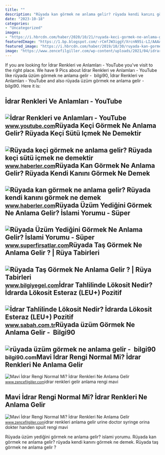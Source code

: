 ```yaml
---
title: ""
description: "Rüyada kan görmek ne anlama gelir? rüyada kendi kanını görmek ne demek"
date: "2023-10-18"
categories:
- "Uncategorized"
images:
- "https://i.hbrcdn.com/haber/2020/10/21/ruyada-keci-gormek-ne-anlama-gelir-ruyada-keci-13681577_6177_amp.jpg"
featuredImage: "https://1.bp.blogspot.com/-rCmfJW3iggY/XrcnN95i-LI/AAAAAAAAGIM/dWwBUHX077gBASLNkzJnZ18r5wx3ZQmhwCLcBGAsYHQ/s1600/ruyada-tas-gormek.jpg"
featured_image: "https://i.hbrcdn.com/haber/2019/10/30/ruyada-kan-gormek-ne-anlama-gelir-ruyada-kan-12567394_586_amp.jpg"
image: "https://www.zencefilgiller.com/wp-content/uploads/2021/04/idrar-renkleri-ne-anlama-gelir-02.jpg"
---
```


If you are looking for İdrar Renkleri ve Anlamları - YouTube you've visit to the right place. We have 9 Pics about İdrar Renkleri ve Anlamları - YouTube like rüyada üzüm görmek ne anlama gelir - ️ bilgi90, İdrar Renkleri ve Anlamları - YouTube and also rüyada üzüm görmek ne anlama gelir - ️ bilgi90. Here it is:

İdrar Renkleri Ve Anlamları - YouTube
-------------------------------------

 ![İdrar Renkleri ve Anlamları - YouTube](https://i.ytimg.com/vi/YOJcTLdqQAo/maxresdefault.jpg) <small>www.youtube.com</small>Rüyada Keçi Görmek Ne Anlama Gelir? Rüyada Keçi Sütü Içmek Ne Demektir
----------------------------------------------------------------------

 ![Rüyada keçi görmek ne anlama gelir? Rüyada keçi sütü içmek ne demektir](https://i.hbrcdn.com/haber/2020/10/21/ruyada-keci-gormek-ne-anlama-gelir-ruyada-keci-13681577_6177_amp.jpg) <small>www.haberler.com</small>Rüyada Kan Görmek Ne Anlama Gelir? Rüyada Kendi Kanını Görmek Ne Demek
----------------------------------------------------------------------

 ![Rüyada kan görmek ne anlama gelir? Rüyada kendi kanını görmek ne demek](https://i.hbrcdn.com/haber/2019/10/30/ruyada-kan-gormek-ne-anlama-gelir-ruyada-kan-12567394_586_amp.jpg) <small>www.haberler.com</small>Rüyada Üzüm Yediğini Görmek Ne Anlama Gelir? İslami Yorumu - Süper
------------------------------------------------------------------

 ![Rüyada Üzüm Yediğini Görmek Ne Anlama Gelir? İslami Yorumu - Süper](https://www.superfirsatlar.com/wp-content/uploads/2020/10/ruyada-uzum-yedigini-gormek-ne-anlama-gelir-islami-yorumu.jpg) <small>www.superfirsatlar.com</small>Rüyada Taş Görmek Ne Anlama Gelir ? | Rüya Tabirleri
----------------------------------------------------

 ![Rüyada Taş Görmek Ne Anlama Gelir ? | Rüya Tabirleri](https://1.bp.blogspot.com/-rCmfJW3iggY/XrcnN95i-LI/AAAAAAAAGIM/dWwBUHX077gBASLNkzJnZ18r5wx3ZQmhwCLcBGAsYHQ/s1600/ruyada-tas-gormek.jpg) <small>www.bilgiyegel.com</small>İdrar Tahlilinde Lökosit Nedir? İdrarda Lökosit Esteraz (LEU+) Pozitif
----------------------------------------------------------------------

 ![İdrar Tahlilinde Lökosit Nedir? İdrarda Lökosit Esteraz (LEU+) Pozitif](https://iasbh.tmgrup.com.tr/f44306/640/314/141/0/1116/829?u=https://isbh.tmgrup.com.tr/sbh/2022/12/19/idrar-tahlilinde-lokosit-nedir-idrarda-lokosit-esteraz-leu-pozitif-ve-negatif-ne-anlama-gelir-referans-araligi-1671437223907.jpg&bg=1) <small>www.sabah.com.tr</small>Rüyada üzüm Görmek Ne Anlama Gelir - ️ Bilgi90
----------------------------------------------

 ![rüyada üzüm görmek ne anlama gelir - ️ bilgi90](https://www.diyadinnet.com/d/ruya/ruyada-uzum-gormek-ne-anlama-gelir-neye-isarettir-9735.jpg) <small>bilgi90.com</small>Mavi İdrar Rengi Normal Mi? İdrar Renkleri Ne Anlama Gelir
----------------------------------------------------------

 ![Mavi İdrar Rengi Normal Mi? İdrar Renkleri Ne Anlama Gelir](https://www.zencefilgiller.com/wp-content/uploads/2021/04/idrar-renkleri-ne-anlama-gelir-01.jpg) <small>www.zencefilgiller.com</small>idrar renkleri gelir anlama rengi mavi

Mavi İdrar Rengi Normal Mi? İdrar Renkleri Ne Anlama Gelir
----------------------------------------------------------

 ![Mavi İdrar Rengi Normal Mi? İdrar Renkleri Ne Anlama Gelir](https://www.zencefilgiller.com/wp-content/uploads/2021/04/idrar-renkleri-ne-anlama-gelir-02.jpg) <small>www.zencefilgiller.com</small>idrar renkleri anlama gelir urine doctor syringe orina dokter handen spuit rengi mavi

Rüyada üzüm yediğini görmek ne anlama gelir? i̇slami yorumu. Rüyada kan görmek ne anlama gelir? rüyada kendi kanını görmek ne demek. Rüyada taş görmek ne anlama gelir ?
